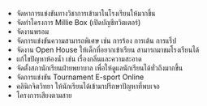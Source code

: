 - จัดหาการแข่งขันทางวิชาการเข้ามาในโรงเรียนให้มากขึ้น
- จัดทำโครงการ Millie Box (เปิดบัญชีทวิตเตอร์)​
- จัดงานพรอม
- จัดการแข่งขันความสามารถพิเศษ เช่น การร้อง การเต้น การแร็ป
- จัดงาน Open House ให้เด็กที่อยากเข้าเรียน สามารถมาชมโรงเรียนได้
- แก้ไขปัญหาห้องน้ำ เช่น เรื่องกลิ่นและความสะอาด
- จัดตั้งสภานักเรียนฝ่ายพยาบาล เพื่อให้ดูแลนักเรียนได้ทั่วถึงมากขึ้น
- จัดการแข่งขัน Tournament E-sport Online
- คลินิกจิตวิทยา ให้นักเรียนได้เข้ามาปรึกษาปัญหาที่พบเจอ
- โครงการเสียงตามสาย